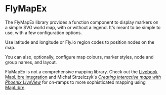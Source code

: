 # FlyMapEx

The FlyMapEx library provides a function component to display markers on a simple SVG world map, with or without a legend. It's meant to be simple to use, with a few configuration options. 

Use latitude and longitude or Fly.io region codes to position nodes on the map.

You can also, optionally, configure map colours, marker styles, node and group names, and layout.

FlyMapEx is not a comprehensive mapping library. Check out the [Livebook MapLibre integration](https://livebook.dev/integrations/maplibre/) and Michał Strzelczyk's [_Creating interactive maps with Phoenix LiveView_](https://medium.com/@mich.strzelczyk/creating-interactive-maps-with-phoenix-liveview-1148f8e7dd33) for on-ramps to more sophisticated mapping using [MapLibre](https://maplibre.org/maplibre-style-spec/).